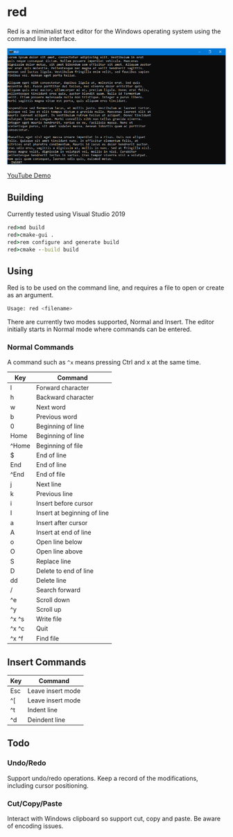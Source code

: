 # red

Red is a mimimalist text editor for the Windows operating system using the command line interface.

![Welcome](welcome.png)

[YouTube Demo](https://youtu.be/eNP3JyuvI1I)

## Building

Currently tested using Visual Studio 2019

```bat
red>md build
red>cmake-gui .
red>rem configure and generate build
red>cmake --build build
```

## Using

Red is to be used on the command line, and requires a file to open or create as an argument.

```sh
Usage: red <filename>
```

There are currently two modes supported, Normal and Insert. The editor initially starts in Normal mode
where commands can be entered.

### Normal Commands

A command such as `^x` means pressing Ctrl and x at the same time.

| Key | Command |
| --- | ------- |
| l | Forward character |
| h | Backward character |
| w | Next word |
| b | Previous word |
| 0 | Beginning of line |
| Home | Beginning of line |
|^Home | Beginning of file |
| $ | End of line |
| End | End of line |
| ^End | End of file |
| j | Next line |
| k | Previous line |
| i | Insert before cursor |
| I | Insert at beginning of line |
| a | Insert after cursor |
| A | Insert at end of line |
| o | Open line below |
| O | Open line above |
| S | Replace line |
| D | Delete to end of line |
| dd | Delete line |
| / | Search forward |
| ^e | Scroll down |
| ^y | Scroll up |
| ^x ^s | Write file |
| ^x ^c | Quit |
| ^x ^f | Find file |

## Insert Commands

| Key | Command |
| --- | ------- |
| Esc | Leave insert mode |
| ^[  | Leave insert mode |
| ^t  | Indent line |
| ^d  | Deindent line |

## Todo

### Undo/Redo

Support undo/redo operations. Keep a record of the modifications, including
cursor positioning.

### Cut/Copy/Paste

Interact with Windows clipboard so support cut, copy and paste. Be aware of
encoding issues.
